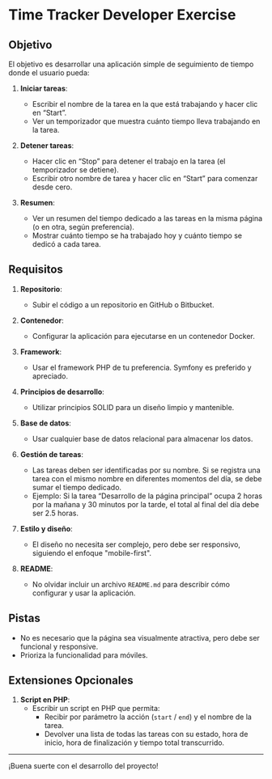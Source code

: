 # Time Tracker Developer Exercise

## Objetivo

El objetivo es desarrollar una aplicación simple de seguimiento de tiempo donde el usuario pueda:

1. **Iniciar tareas**:
    - Escribir el nombre de la tarea en la que está trabajando y hacer clic en “Start”.
    - Ver un temporizador que muestra cuánto tiempo lleva trabajando en la tarea.

2. **Detener tareas**:
    - Hacer clic en “Stop” para detener el trabajo en la tarea (el temporizador se detiene).
    - Escribir otro nombre de tarea y hacer clic en “Start” para comenzar desde cero.

3. **Resumen**:
    - Ver un resumen del tiempo dedicado a las tareas en la misma página (o en otra, según preferencia).
    - Mostrar cuánto tiempo se ha trabajado hoy y cuánto tiempo se dedicó a cada tarea.

## Requisitos

1. **Repositorio**:
    - Subir el código a un repositorio en GitHub o Bitbucket.

2. **Contenedor**:
    - Configurar la aplicación para ejecutarse en un contenedor Docker.

3. **Framework**:
    - Usar el framework PHP de tu preferencia. Symfony es preferido y apreciado.

4. **Principios de desarrollo**:
    - Utilizar principios SOLID para un diseño limpio y mantenible.

5. **Base de datos**:
    - Usar cualquier base de datos relacional para almacenar los datos.

6. **Gestión de tareas**:
    - Las tareas deben ser identificadas por su nombre. Si se registra una tarea con el mismo nombre en diferentes momentos del día, se debe sumar el tiempo dedicado.
    - Ejemplo: Si la tarea “Desarrollo de la página principal” ocupa 2 horas por la mañana y 30 minutos por la tarde, el total al final del día debe ser 2.5 horas.

7. **Estilo y diseño**:
    - El diseño no necesita ser complejo, pero debe ser responsivo, siguiendo el enfoque "mobile-first".

8. **README**:
    - No olvidar incluir un archivo `README.md` para describir cómo configurar y usar la aplicación.

## Pistas

- No es necesario que la página sea visualmente atractiva, pero debe ser funcional y responsive.
- Prioriza la funcionalidad para móviles.

## Extensiones Opcionales

1. **Script en PHP**:
    - Escribir un script en PHP que permita:
        - Recibir por parámetro la acción (`start` / `end`) y el nombre de la tarea.
        - Devolver una lista de todas las tareas con su estado, hora de inicio, hora de finalización y tiempo total transcurrido.

---

¡Buena suerte con el desarrollo del proyecto!
